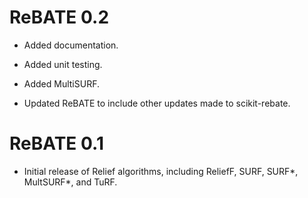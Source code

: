 # ReBATE 0.2

* Added documentation.

* Added unit testing.

* Added MultiSURF.

* Updated ReBATE to include other updates made to scikit-rebate. 

# ReBATE 0.1

* Initial release of Relief algorithms, including ReliefF, SURF, SURF*, MultSURF*, and TuRF.
